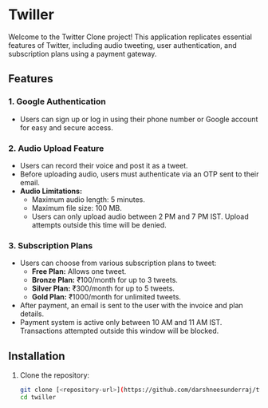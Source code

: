 # Twiller

Welcome to the Twitter Clone project! This application replicates essential features of Twitter, including audio tweeting, user authentication, and subscription plans using a payment gateway.

## Features

### 1. Google Authentication
- Users can sign up or log in using their phone number or Google account for easy and secure access.

### 2. Audio Upload Feature
- Users can record their voice and post it as a tweet.
- Before uploading audio, users must authenticate via an OTP sent to their email.
- **Audio Limitations:**
  - Maximum audio length: 5 minutes.
  - Maximum file size: 100 MB.
  - Users can only upload audio between 2 PM and 7 PM IST. Upload attempts outside this time will be denied.

### 3. Subscription Plans
- Users can choose from various subscription plans to tweet:
  - **Free Plan:** Allows one tweet.
  - **Bronze Plan:** ₹100/month for up to 3 tweets.
  - **Silver Plan:** ₹300/month for up to 5 tweets.
  - **Gold Plan:** ₹1000/month for unlimited tweets.
- After payment, an email is sent to the user with the invoice and plan details.
- Payment system is active only between 10 AM and 11 AM IST. Transactions attempted outside this window will be blocked.

## Installation

1. Clone the repository:
   ```bash
   git clone [<repository-url>](https://github.com/darshneesunderraj/twiller)
   cd twiller
